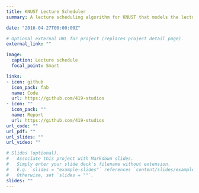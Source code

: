 ```yaml
---
title: KNUST Lecture Scheduler
summary: A lecture scheduling algorithm for KNUST that models the lecture schedulling process as a multi-objective optimization problem with soft and hard constraints and applies GRASP (Greedy Randomized Adaptive Search Procedure) meta-heuristic to generate lecture schedules.

date: "2016-04-27T00:00:00Z"

# Optional external URL for project (replaces project detail page).
external_link: ""

image:
  caption: Lecture schedule
  focal_point: Smart

links:
- icon: github
  icon_pack: fab
  name: Code
  url: https://github.com/419-studios
- icon: ""
  icon_pack: ""
  name: Report
  url: https://github.com/419-studios
url_code: ""
url_pdf: ""
url_slides: ""
url_video: ""

# Slides (optional).
#   Associate this project with Markdown slides.
#   Simply enter your slide deck's filename without extension.
#   E.g. `slides = "example-slides"` references `content/slides/example-slides.md`.
#   Otherwise, set `slides = ""`.
slides: ""
---
```

